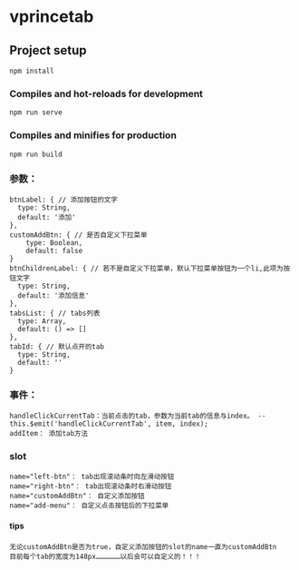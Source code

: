 # vprincetab

## Project setup
```
npm install
```

### Compiles and hot-reloads for development
```
npm run serve
```

### Compiles and minifies for production
```
npm run build
```

### 参数：
```
btnLabel: { // 添加按钮的文字
  type: String,
  default: '添加'
},
customAddBtn: { // 是否自定义下拉菜单
    type: Boolean,
    default: false
}
btnChildrenLabel: { // 若不是自定义下拉菜单，默认下拉菜单按钮为一个li,此项为按钮文字
  type: String,
  default: '添加信息'
},
tabsList: { // tabs列表
  type: Array,
  default: () => []
},
tabId: { // 默认点开的tab
  type: String,
  default: ''
}
```
### 事件：
```
handleClickCurrentTab：当前点击的tab，参数为当前tab的信息与index。 --this.$emit('handleClickCurrentTab', item, index);
addItem： 添加tab方法
```

### slot
```
name="left-btn"： tab出现滚动条时向左滑动按钮
name="right-btn"： tab出现滚动条时右滑动按钮
name="customAddBtn"： 自定义添加按钮
name="add-menu"： 自定义点击按钮后的下拉菜单
```
#### tips

```
无论customAddBtn是否为true，自定义添加按钮的slot的name一直为customAddBtn
目前每个tab的宽度为148px………………以后会可以自定义的！！！
```
